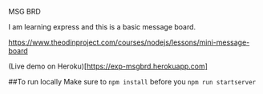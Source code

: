 MSG BRD

I am learning express and this is a basic message board.

https://www.theodinproject.com/courses/nodejs/lessons/mini-message-board

(Live demo on Heroku)[https://exp-msgbrd.herokuapp.com]

##To run locally
Make sure to `npm install` before you `npm run startserver`
